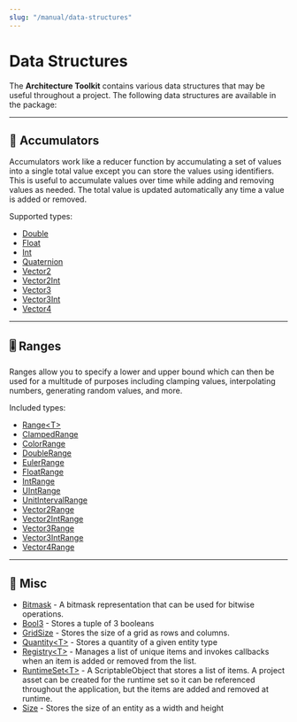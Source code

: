 ```yaml
---
slug: "/manual/data-structures"
---
```


# Data Structures

The **Architecture Toolkit** contains various data structures that may be useful throughout a project. The following data structures are available in the package:

<hr/>

## 🎲 Accumulators

Accumulators work like a reducer function by accumulating a set of values into a single total value except you can store the values using identifiers. This is useful to accumulate values over time while adding and removing values as needed. The total value is updated automatically any time a value is added or removed.

Supported types:

- [Double](/api/Zigurous.Architecture/DoubleAccumulator)
- [Float](/api/Zigurous.Architecture/FloatAccumulator)
- [Int](/api/Zigurous.Architecture/IntAccumulator)
- [Quaternion](/api/Zigurous.Architecture/QuaternionAccumulator)
- [Vector2](/api/Zigurous.Architecture/Vector2Accumulator)
- [Vector2Int](/api/Zigurous.Architecture/Vector2IntAccumulator)
- [Vector3](/api/Zigurous.Architecture/Vector3Accumulator)
- [Vector3Int](/api/Zigurous.Architecture/Vector3IntAccumulator)
- [Vector4](/api/Zigurous.Architecture/Vector4Accumulator)

<hr/>

## 🎚️ Ranges

Ranges allow you to specify a lower and upper bound which can then be used for a multitude of purposes including clamping values, interpolating numbers, generating random values, and more.

Included types:

- [Range\<T\>](/api/Zigurous.Architecture/Range-1)
- [ClampedRange](/api/Zigurous.Architecture/ClampedRange)
- [ColorRange](/api/Zigurous.Architecture/ColorRange)
- [DoubleRange](/api/Zigurous.Architecture/DoubleRange)
- [EulerRange](/api/Zigurous.Architecture/EulerRange)
- [FloatRange](/api/Zigurous.Architecture/FloatRange)
- [IntRange](/api/Zigurous.Architecture/IntRange)
- [UIntRange](/api/Zigurous.Architecture/UIntRange)
- [UnitIntervalRange](/api/Zigurous.Architecture/UnitIntervalRange)
- [Vector2Range](/api/Zigurous.Architecture/Vector2Range)
- [Vector2IntRange](/api/Zigurous.Architecture/Vector2IntRange)
- [Vector3Range](/api/Zigurous.Architecture/Vector3Range)
- [Vector3IntRange](/api/Zigurous.Architecture/Vector3IntRange)
- [Vector4Range](/api/Zigurous.Architecture/Vector4Range)

<hr/>

## 💾 Misc

- [Bitmask](/api/Zigurous.Architecture/Bitmask) - A bitmask representation that can be used for bitwise operations.
- [Bool3](/api/Zigurous.Architecture/Bool3) - Stores a tuple of 3 booleans
- [GridSize](/api/Zigurous.Architecture/GridSize) - Stores the size of a grid as rows and columns.
- [Quantity\<T\>](/api/Zigurous.Architecture/Quantity-1) - Stores a quantity of a given entity type
- [Registry\<T\>](/api/Zigurous.Architecture/Registry-1) - Manages a list of unique items and invokes callbacks when an item is added or removed from the list.
- [RuntimeSet\<T\>](/api/Zigurous.Architecture/RuntimeSet-1) - A ScriptableObject that stores a list of items. A project asset can be created for the runtime set so it can be referenced throughout the application, but the items are added and removed at runtime.
- [Size](/api/Zigurous.Architecture/Size) - Stores the size of an entity as a width and height
